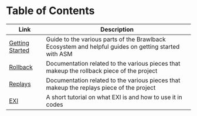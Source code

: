 # Table of Contents

| Link | Description |
| ---- | ----------- |
| [Getting Started](https://github.com/WhiteTPoison5/brawlback-wiki/blob/more-detailed-documentation/GETTING_STARTED.md) | Guide to the various parts of the Brawlback Ecosystem and helpful guides on getting started with ASM |
| [Rollback](https://github.com/WhiteTPoison5/brawlback-wiki/blob/more-detailed-documentation/ROLLBACK.md) | Documentation related to the various pieces that makeup the rollback piece of the project |
| [Replays](https://github.com/WhiteTPoison5/brawlback-wiki/blob/more-detailed-documentation/REPLAYS.md) | Documentation related to the various pieces that makeup the replays piece of the project |
| [EXI](https://github.com/WhiteTPoison5/brawlback-wiki/blob/more-detailed-documentation/EXI.md) | A short tutorial on what EXI is and how to use it in codes |
